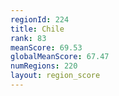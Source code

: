 ```yaml
---
regionId: 224
title: Chile
rank: 83
meanScore: 69.53
globalMeanScore: 67.47
numRegions: 220
layout: region_score
---
```

